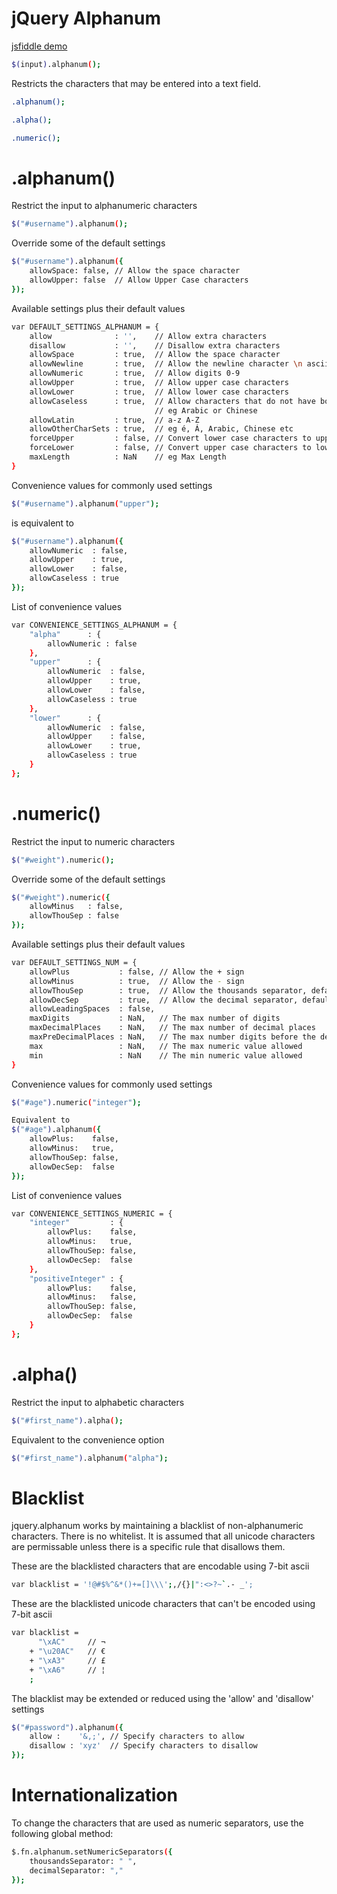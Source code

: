 jQuery Alphanum
===============

[jsfiddle demo](http://jsfiddle.net/KevinSheedy/fb0zgxaj/)

```bash
$(input).alphanum();
```
Restricts the characters that may be entered into a text field.

```bash
.alphanum();
```

```bash
.alpha();
```

```bash
.numeric();
```


.alphanum()
===============

Restrict the input to alphanumeric characters
```bash
$("#username").alphanum();
```

Override some of the default settings
```bash
$("#username").alphanum({
	allowSpace: false, // Allow the space character
	allowUpper: false  // Allow Upper Case characters
});
```

Available settings plus their default values
```bash
var DEFAULT_SETTINGS_ALPHANUM = {
	allow              : '',    // Allow extra characters
	disallow           : '',    // Disallow extra characters
	allowSpace         : true,  // Allow the space character
	allowNewline       : true,  // Allow the newline character \n ascii 10
	allowNumeric       : true,  // Allow digits 0-9
	allowUpper         : true,  // Allow upper case characters
	allowLower         : true,  // Allow lower case characters
	allowCaseless      : true,  // Allow characters that do not have both upper & lower variants
	                            // eg Arabic or Chinese
	allowLatin         : true,  // a-z A-Z
	allowOtherCharSets : true,  // eg é, Á, Arabic, Chinese etc
	forceUpper         : false, // Convert lower case characters to upper case
	forceLower         : false, // Convert upper case characters to lower case
	maxLength          : NaN    // eg Max Length
}
```

Convenience values for commonly used settings
```bash
$("#username").alphanum("upper");
```
is equivalent to
```bash
$("#username").alphanum({
	allowNumeric  : false,
	allowUpper    : true,
	allowLower    : false,
	allowCaseless : true
});
```

List of convenience values
```bash
var CONVENIENCE_SETTINGS_ALPHANUM = {
	"alpha"      : {
		allowNumeric : false
	},
	"upper"      : {
		allowNumeric  : false,
		allowUpper    : true,
		allowLower    : false,
		allowCaseless : true
	},
	"lower"      : {
		allowNumeric  : false,
		allowUpper    : false,
		allowLower    : true,
		allowCaseless : true
	}
};
```

.numeric()
===============

Restrict the input to numeric characters
```bash
$("#weight").numeric();
```

Override some of the default settings
```bash
$("#weight").numeric({
	allowMinus   : false,
	allowThouSep : false
});
```

Available settings plus their default values
```bash
var DEFAULT_SETTINGS_NUM = {
	allowPlus           : false, // Allow the + sign
	allowMinus          : true,  // Allow the - sign
	allowThouSep        : true,  // Allow the thousands separator, default is the comma eg 12,000
	allowDecSep         : true,  // Allow the decimal separator, default is the fullstop eg 3.141
	allowLeadingSpaces  : false,
	maxDigits           : NaN,   // The max number of digits
	maxDecimalPlaces    : NaN,   // The max number of decimal places
	maxPreDecimalPlaces : NaN,   // The max number digits before the decimal point
	max                 : NaN,   // The max numeric value allowed
	min                 : NaN    // The min numeric value allowed
}
```

Convenience values for commonly used settings
```bash
$("#age").numeric("integer");
```
```bash
Equivalent to
$("#age").alphanum({
	allowPlus:    false,
	allowMinus:   true,
	allowThouSep: false,
	allowDecSep:  false
});
```

List of convenience values
```bash
var CONVENIENCE_SETTINGS_NUMERIC = {
	"integer"         : {
		allowPlus:    false,
		allowMinus:   true,
		allowThouSep: false,
		allowDecSep:  false
	},
	"positiveInteger" : {
		allowPlus:    false,
		allowMinus:   false,
		allowThouSep: false,
		allowDecSep:  false
	}
};
```

.alpha()
===============

Restrict the input to alphabetic characters
```bash
$("#first_name").alpha();
```

Equivalent to the convenience option
```bash
$("#first_name").alphanum("alpha");
```

Blacklist
===============
jquery.alphanum works by maintaining a blacklist of non-alphanumeric characters. There is no whitelist. It is assumed that all unicode characters are permissable unless there is a specific rule that disallows them.

These are the blacklisted characters that are encodable using 7-bit ascii
```bash
var blacklist = '!@#$%^&*()+=[]\\\';,/{}|":<>?~`.- _';
```

These are the blacklisted unicode characters that can't be encoded using 7-bit ascii
```bash
var blacklist = 
	  "\xAC"     // ¬
	+ "\u20AC"   // €
	+ "\xA3"     // £
	+ "\xA6"     // ¦
	;
```

The blacklist may be extended or reduced using the 'allow' and 'disallow' settings
```bash
$("#password").alphanum({
	allow :    '&,;', // Specify characters to allow
	disallow : 'xyz'  // Specify characters to disallow
});
```

Internationalization
====================
To change the characters that are used as numeric separators, use the following global method:

```bash
$.fn.alphanum.setNumericSeparators({
	thousandsSeparator: " ",
	decimalSeparator: ","
});
```
